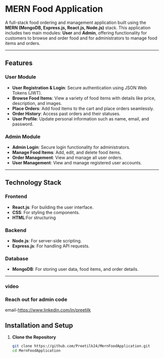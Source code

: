 # MERN Food Application

A full-stack food ordering and management application built using the **MERN (MongoDB, Express.js, React.js, Node.js)** stack. This application includes two main modules: **User** and **Admin**, offering functionality for customers to browse and order food and for administrators to manage food items and orders.

---

## Features

### User Module
- **User Registration & Login**: Secure authentication using JSON Web Tokens (JWT).
- **Browse Food Items**: View a variety of food items with details like price, description, and images.
- **Place Orders**: Add food items to the cart and place orders seamlessly.
- **Order History**: Access past orders and their statuses.
- **User Profile**: Update personal information such as name, email, and password.

### Admin Module
- **Admin Login**: Secure login functionality for administrators.
- **Manage Food Items**: Add, edit, and delete food items.
- **Order Management**: View and manage all user orders.
- **User Management**: View and manage registered user accounts.

---

## Technology Stack

### Frontend
- **React.js**: For building the user interface.
- **CSS**: For styling the components.
- **HTML**:For structuring

### Backend
- **Node.js**: For server-side scripting.
- **Express.js**: For handling API requests.

### Database
- **MongoDB**: For storing user data, food items, and order details.

---
### video







### Reach out for admin code
email-https://www.linkedin.com/in/preetilk
## Installation and Setup


1. **Clone the Repository**
   ```bash
   git clone https://github.com/Preetilk24/MernFoodApplication.git
   cd MernFoodApplication
